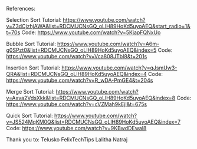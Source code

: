 References:

Selection Sort
Tutorial: https://www.youtube.com/watch?v=Z3dCjzhjAWA&list=RDCMUCNsGQ_oLlH89HoKd5uyoAEQ&start_radio=1&t=70s
Code: https://www.youtube.com/watch?v=5KjapFQNxUo

Bubble Sort
Tutorial: https://www.youtube.com/watch?v=A6m-g0SPzt0&list=RDCMUCNsGQ_oLlH89HoKd5uyoAEQ&index=5
Code: https://www.youtube.com/watch?v=Vca808JTbI8&t=201s

Insertion Sort
Tutorial: https://www.youtube.com/watch?v=qJsmUw3-QRA&list=RDCMUCNsGQ_oLlH89HoKd5uyoAEQ&index=4
Code: https://www.youtube.com/watch?v=R_wDA-PmGE4&t=204s

Merge Sort
Tutorial: https://www.youtube.com/watch?v=Axva2VdsXkk&list=RDCMUCNsGQ_oLlH89HoKd5uyoAEQ&index=8
Code: https://www.youtube.com/watch?v=cVZMah9kEjI&t=675s

Quick Sort
Tutorial: https://www.youtube.com/watch?v=JS524MqKM0Q&list=RDCMUCNsGQ_oLlH89HoKd5uyoAEQ&index=7
Code: https://www.youtube.com/watch?v=9KBwdDEwal8

Thank you to:
Telusko
FelixTechTips
Lalitha Natraj
